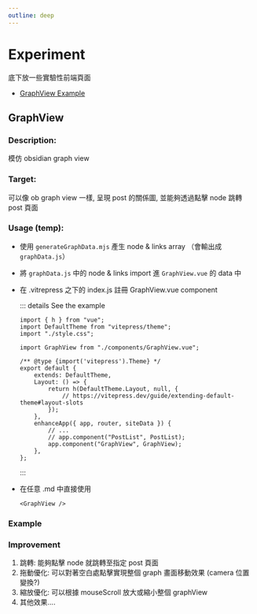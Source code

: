 ```yaml
---
outline: deep
---
```


# Experiment
底下放一些實驗性前端頁面

- [GraphView Example](./experiment.md#example)

## GraphView
### Description: 
模仿 obsidian graph view 
### Target:
可以像 ob graph view 一樣, 呈現 post 的關係圖, 並能夠透過點擊 node 跳轉 post 頁面
### Usage (temp): 
- 使用 `generateGraphData.mjs` 產生 node & links array （會輸出成 `graphData.js`）
- 將 `graphData.js` 中的 node & links import 進 `GraphView.vue` 的 data 中
- 在 .vitrepress 之下的 index.js 註冊 GraphView.vue component

    ::: details See the example
    
    ```js{5,18}
    import { h } from "vue";
    import DefaultTheme from "vitepress/theme";
    import "./style.css";

    import GraphView from "./components/GraphView.vue";

    /** @type {import('vitepress').Theme} */
    export default {
        extends: DefaultTheme,
        Layout: () => {
            return h(DefaultTheme.Layout, null, {
                // https://vitepress.dev/guide/extending-default-theme#layout-slots
            });
        },
        enhanceApp({ app, router, siteData }) {
            // ...
            // app.component("PostList", PostList);
            app.component("GraphView", GraphView);
        },
    };
    ```
    :::
- 在任意 .md 中直接使用
    ```
    <GraphView />
    ```

### Example
<GraphView />

### Improvement
1. 跳轉: 能夠點擊 node 就跳轉至指定 post 頁面
2. 拖動優化: 可以對著空白處點擊實現整個 graph 畫面移動效果 (camera 位置變換?)
3. 縮放優化: 可以根據 mouseScroll 放大或縮小整個 graphView
4. 其他效果....